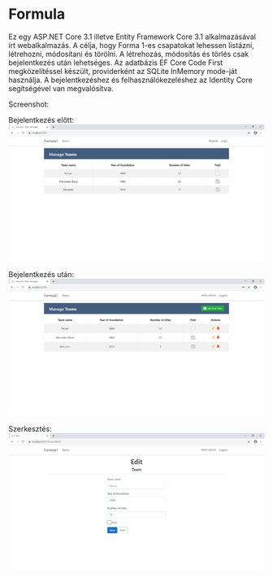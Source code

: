 # Formula
Ez egy ASP.NET Core 3.1 illetve Entity Framework Core 3.1 alkalmazásával írt webalkalmazás. A célja, hogy Forma 1-es csapatokat lehessen listázni, létrehozni, módosítani és törölni. A létrehozás, módosítás és törlés csak bejelentkezés után lehetséges. Az adatbázis EF Core Code First megközelítéssel készült, providerként az SQLite InMemory mode-ját használja. A bejelentkezéshez és felhasználókezeléshez az Identity Core segítségével van megvalósítva.

Screenshot: 

Bejelentkezés előtt:
![](screenshots/screenshot1.png)

Bejelentkezés után:
![](screenshots/screenshot2.png)

Szerkesztés:
![](screenshots/screenshot3.png)
